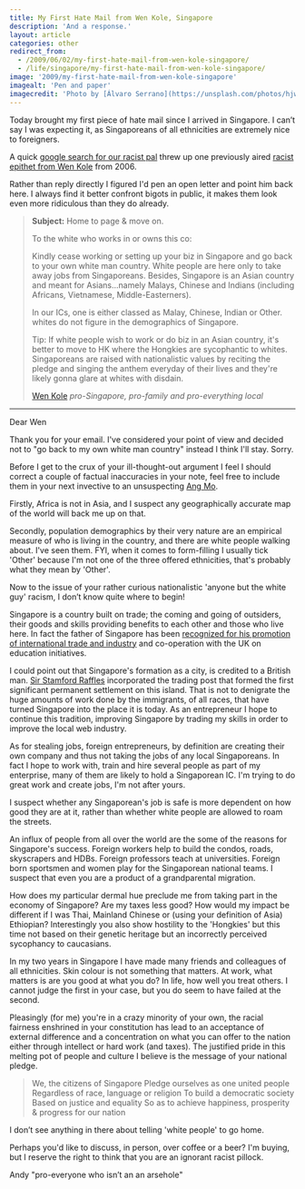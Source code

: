 ```yaml
---
title: My First Hate Mail from Wen Kole, Singapore
description: 'And a response.'
layout: article
categories: other
redirect_from:
  - /2009/06/02/my-first-hate-mail-from-wen-kole-singapore/
  - /life/singapore/my-first-hate-mail-from-wen-kole-singapore/
image: '2009/my-first-hate-mail-from-wen-kole-singapore'
imagealt: 'Pen and paper'
imagecredit: 'Photo by [Álvaro Serrano](https://unsplash.com/photos/hjwKMkehBco) on Unsplash'
---
```


Today brought my first piece of hate mail since I arrived in Singapore. I can’t say I was expecting it, as Singaporeans of all ethnicities are extremely nice to foreigners.

A quick [google search for our racist pal](http://www.google.com.sg/search?q=wen+kole) threw up one previously aired [racist epithet from Wen Kole](http://singaporeelection.blogspot.com/2006/10/mp-wee-siew-kim-offers-no-apology.html#comment-116189010590853955) from 2006.

Rather than reply directly I figured I'd pen an open letter and point him back here. I always find it better confront bigots in public, it makes them look even more ridiculous than they do already.

> **Subject:** Home to page & move on.
>
> To the white who works in or owns this co:
>
> Kindly cease working or setting up your biz in Singapore and go back to your own white man country. White people are here only to take away jobs from Singaporeans. Besides, Singapore is an Asian country and meant for Asians...namely Malays, Chinese and Indians (including Africans, Vietnamese, Middle-Easterners).
>
> In our ICs, one is either classed as Malay, Chinese, Indian or Other.  whites do not figure in the demographics of Singapore.
>
> Tip: If white people wish to work or do biz in an Asian country, it's better to move to HK where the Hongkies are sycophantic to whites.  Singaporeans are raised with nationalistic values by reciting the pledge and singing the anthem everyday of their lives and they're likely gonna glare at whites with disdain.
>
> [Wen Kole](mailto:wenkole@yahoo.com)
> _pro-Singapore, pro-family and pro-everything local_

---

Dear Wen

Thank you for your email. I've considered your point of view and decided not to "go back to my own white man country" instead I think I'll stay. Sorry.

Before I get to the crux of your ill-thought-out argument I feel I should correct a couple of factual inaccuracies in your note, feel free to include them in your next invective to an unsuspecting [Ang Mo](http://en.wikipedia.org/wiki/Ang_Mo).

Firstly, Africa is not in Asia, and I suspect any geographically accurate map of the world will back me up on that.

Secondly, population demographics by their very nature are an empirical measure of who is living in the country, and there are white people walking about. I've seen them. FYI, when it comes to form-filling I usually tick 'Other' because I'm not one of the three offered ethnicities, that's probably what they mean by 'Other'.

Now to the issue of your rather curious nationalistic 'anyone but the white guy' racism, I don’t know quite where to begin!

Singapore is a country built on trade; the coming and going of outsiders, their goods and skills providing benefits to each other and those who live here. In fact the father of Singapore has been [recognized for his promotion of international trade and industry](http://www.imperial.ac.uk/P3736.htm) and co-operation with the UK on education initiatives.

I could point out that Singapore's formation as a city, is credited to a British man. [Sir Stamford Raffles](http://en.wikipedia.org/wiki/Thomas_Stamford_Raffles) incorporated the trading post that formed the first significant permanent settlement on this island. That is not to denigrate the huge amounts of work done by the immigrants, of all races, that have turned Singapore into the place it is today. As an entrepreneur I hope to continue this tradition, improving Singapore by trading my skills in order to improve the local web industry.

As for stealing jobs, foreign entrepreneurs, by definition are creating their own company and thus not taking the jobs of any local Singaporeans. In fact I hope to work with, train and hire several people as part of my enterprise, many of them are likely to hold a Singaporean IC. I'm trying to do great work and create jobs, I'm not after yours.

I suspect whether any Singaporean's job is safe is more dependent on how good they are at it, rather than whether white people are allowed to roam the streets.

An influx of people from all over the world are the some of the reasons for Singapore's success. Foreign workers help to build the condos, roads, skyscrapers and HDBs. Foreign professors teach at universities. Foreign born sportsmen and women play for the Singaporean national teams. I suspect that even you are a product of a grandparental migration.

How does my particular dermal hue preclude me from taking part in the economy of Singapore? Are my taxes less good? How would my impact be different if I was Thai, Mainland Chinese or (using your definition of Asia) Ethiopian? Interestingly you also show hostility to the 'Hongkies' but this time not based on their genetic heritage but an incorrectly perceived sycophancy to caucasians.

In my two years in Singapore I have made many friends and colleagues of all ethnicities. Skin colour is not something that matters. At work, what matters is are you good at what you do? In life, how well you treat others. I cannot judge the first in your case, but you do seem to have failed at the second.

Pleasingly (for me) you're in a crazy minority of your own, the racial fairness enshrined in your constitution has lead to an acceptance of external difference and a concentration on what you can offer to the nation either through intellect or hard work (and taxes). The justified pride in this melting pot of people and culture I believe is the message of your national pledge.

> We, the citizens of Singapore
> Pledge ourselves as one united people
> Regardless of race, language or religion
> To build a democratic society
> Based on justice and equality
> So as to achieve happiness, prosperity & progress for our nation

I don’t see anything in there about telling 'white people' to go home.

Perhaps you'd like to discuss, in person, over coffee or a beer? I'm buying, but I reserve the right to think that you are an ignorant racist pillock.

Andy
"pro-everyone who isn’t an an arsehole"
